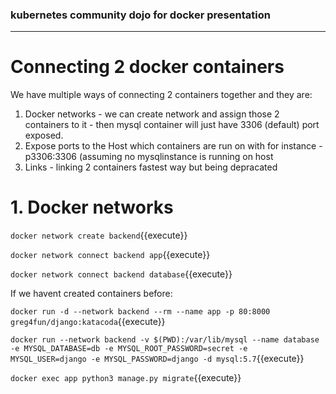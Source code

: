 ### kubernetes community dojo for docker presentation
---  
# Connecting 2 docker containers 

We have multiple ways of connecting 2 containers together and they are:
1. Docker networks - we can create network and assign those 2 containers to it - then mysql
   container will just have 3306 (default) port exposed.
2. Expose ports to the Host which containers are run on with for instance -p3306:3306 (assuming no mysqlinstance is
   running on host
3. Links - linking 2 containers fastest way but being depracated 


# 1. Docker networks
`docker network create backend`{{execute}}


`docker network connect backend app`{{execute}}

`docker network connect backend database`{{execute}}


If we havent created containers before:

`docker run -d --network backend --rm --name app -p 80:8000 greg4fun/django:katacoda`{{execute}}

`docker run --network backend -v $(PWD):/var/lib/mysql --name database -e MYSQL_DATABASE=db -e MYSQL_ROOT_PASSWORD=secret -e MYSQL_USER=django -e MYSQL_PASSWORD=django -d mysql:5.7`{{execute}}


`docker exec app python3 manage.py migrate`{{execute}}
##



